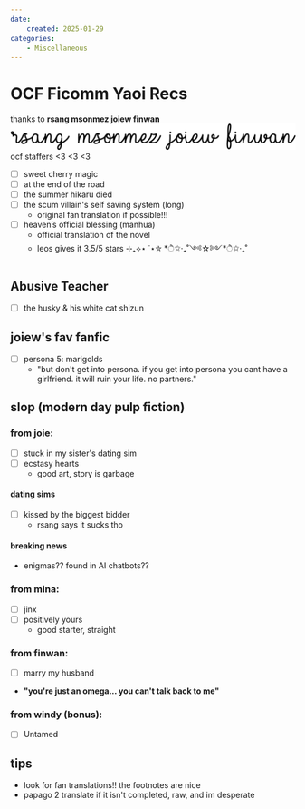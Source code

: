```yaml
---
date:
    created: 2025-01-29
categories:
    - Miscellaneous
---
```


# OCF Ficomm Yaoi Recs

thanks to 
**rsang msonmez joiew finwan**
![cursive names](../assets/ficomm-names.png)
ocf staffers <3 <3 <3

<!-- more -->

- [ ] sweet cherry magic
- [ ] at the end of the road
- [ ] the summer hikaru died
- [ ] the scum villain's self saving system (long)
    - original fan translation if possible!!!
- [ ] heaven’s official blessing (manhua)
    - official translation of the novel
    - leos gives it 3.5/5 stars ⊹₊⟡⋆ ˙⋆✮ *ੈ✩‧₊˚༺☆༻*ੈ✩‧₊˚

## Abusive Teacher
- [ ] the husky & his white cat shizun

## joiew's fav fanfic
- [ ] persona 5: marigolds
    - "but don't get into persona. if you get into persona you cant have a girlfriend. it will ruin your life. no partners."


## slop (modern day pulp fiction)

### from joie:

- [ ] stuck in my sister's dating sim
- [ ] ecstasy hearts
    - good art, story is garbage
#### dating sims
- [ ] kissed by the biggest bidder
    - rsang says it sucks tho

#### breaking news
- enigmas?? found in AI chatbots??

### from mina:

- [ ] jinx
- [ ] positively yours
    - good starter, straight

### from finwan:

- [ ] marry my husband
- **"you're just an omega... you can't talk back to me"**

### from windy (bonus):

- [ ] Untamed

## tips
- look for fan translations!! the footnotes are nice
- papago 2 translate if it isn't completed, raw, and im desperate

